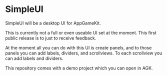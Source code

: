 # SimpleUI
SimpleUI will be a desktop UI for AppGameKit.

This is currently not a full or even useable UI set at the moment. This first public release is to just to receive feedback.

At the moment all you can do with this UI is create panels, and to those panels you can add labels, dividers, and scrollviews. To each scrollview you can add labels and dividers.

This repository comes with a demo project which you can open in AGK.
